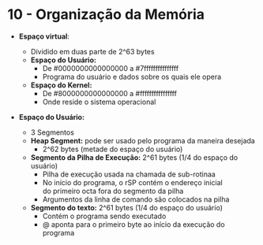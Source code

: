# 10 - Organização da Memória

* **Espaço virtual**:
    * Dividido em duas parte de 2^63 bytes
    * **Espaço do Usuário:**
        * De #0000000000000000 a #7fffffffffffffff
        * Programa do usuário e dados sobre os quais ele opera
    * **Espaço do Kernel:**
        * De #8000000000000000 a #ffffffffffffffff
        * Onde reside o sistema operacional

* **Espaço do Usuário:**
    * 3 Segmentos
    * **Heap Segment:** pode ser usado pelo programa da maneira desejada
        * 2^62 bytes (metade do espaço do usuário)
    * **Segmento da Pilha de Execução:** 2^61 bytes (1/4 do espaço do usuário)
        * Pilha de execução usada na chamada de sub-rotinaa
        * No início do programa, o rSP contém o endereço inicial
        <br>do primeiro octa fora do segmento da pilha
        * Argumentos da linha de comando são colocados na pilha
    * **Segmento do texto:** 2^61 bytes (1/4 do espaço do usuário)
        * Contém o programa sendo executado
        * @ aponta para o primeiro byte ao início da execução do programa